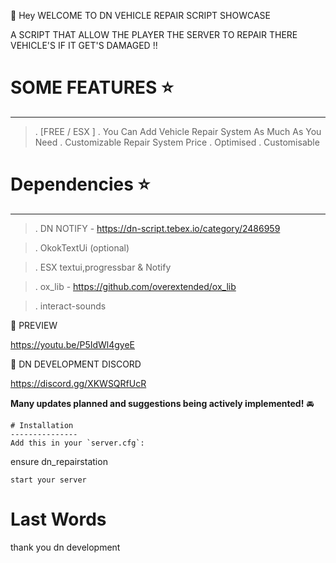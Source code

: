 :wave: Hey WELCOME TO DN VEHICLE REPAIR SCRIPT SHOWCASE

 A SCRIPT THAT ALLOW THE PLAYER THE SERVER TO REPAIR THERE VEHICLE'S IF IT GET'S DAMAGED !! 


# SOME FEATURES :star:
-----------------------------

> . [FREE / ESX ]
> . You Can Add Vehicle Repair System As Much As You Need
> . Customizable Repair System Price
> . Optimised
> . Customisable 


# Dependencies :star:
------------------

> . DN NOTIFY -  https://dn-script.tebex.io/category/2486959

> . OkokTextUi (optional)

> . ESX textui,progressbar & Notify

> . ox_lib - https://github.com/overextended/ox_lib

> . interact-sounds                          
 
:dizzy: PREVIEW 

https://youtu.be/P5IdWl4gyeE

:dizzy: DN DEVELOPMENT DISCORD

https://discord.gg/XKWSQRfUcR

 **Many updates planned and suggestions being actively implemented!** :oncoming_automobile:

```
# Installation
---------------
Add this in your `server.cfg`:

```
ensure dn_repairstation
```
start your server
```
# Last Words

thank you 
dn development 
